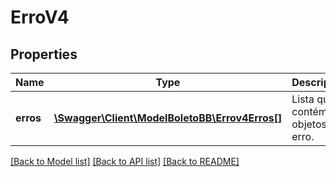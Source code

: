 # ErroV4

## Properties
Name | Type | Description | Notes
------------ | ------------- | ------------- | -------------
**erros** | [**\Swagger\Client\ModelBoletoBB\Errov4Erros[]**](Errov4Erros.md) | Lista que contém os objetos de erro. | [optional] 

[[Back to Model list]](../../README.md#documentation-for-models) [[Back to API list]](../../README.md#documentation-for-api-endpoints) [[Back to README]](../../README.md)

